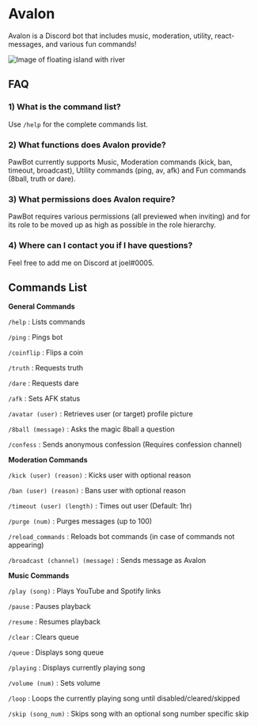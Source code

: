 # Avalon
Avalon is a Discord bot that includes music, moderation, utility, react-messages, and various fun commands! 

![Image of floating island with river](https://cdn.discordapp.com/avatars/971239438892019743/a40528ce063fc40a62d86d09bb1aa087.png?size=256)
 
 ## **FAQ**
 
 ### **1) What is the command list?**
 
   Use `/help` for the complete commands list.
    
 ### **2) What functions does Avalon provide?**
 
   PawBot currently supports Music, Moderation commands (kick, ban, timeout, broadcast), Utility commands (ping, av, afk) and Fun commands (8ball, truth or dare).

 ### **3) What permissions does Avalon require?**
 
   PawBot requires various permissions (all previewed when inviting) and for its role to be moved up as high as possible in the role hierarchy.

### **4) Where can I contact you if I have questions?**

   Feel free to add me on Discord at joel#0005.

## Commands List

**General Commands**

`/help` : Lists commands

`/ping` : Pings bot

`/coinflip` : Flips a coin

`/truth` : Requests truth

`/dare` : Requests dare

`/afk` : Sets AFK status

`/avatar (user)` : Retrieves user (or target) profile picture

`/8ball (message)` : Asks the magic 8ball a question

`/confess` : Sends anonymous confession (Requires confession channel)


**Moderation Commands**

`/kick (user) (reason)` : Kicks user with optional reason

`/ban (user) (reason)` : Bans user with optional reason

`/timeout (user) (length)` : Times out user (Default: 1hr)

`/purge (num)` : Purges messages (up to 100)

`/reload_commands` : Reloads bot commands (in case of commands not appearing)

`/broadcast (channel) (message)` : Sends message as Avalon


**Music Commands**

`/play (song)` : Plays YouTube and Spotify links

`/pause` : Pauses playback

`/resume` : Resumes playback

`/clear` : Clears queue

`/queue` : Displays song queue

`/playing` : Displays currently playing song

`/volume (num)` : Sets volume

`/loop` : Loops the currently playing song until disabled/cleared/skipped

`/skip (song_num)` : Skips song with an optional song number specific skip




